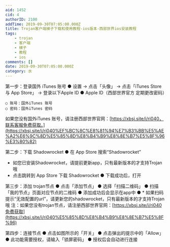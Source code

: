 ```yaml
---
aid: 1452
cid: 4
authorID: 2100
addTime: 2019-09-30T07:05:00.000Z
title: Trojan客户端梯子下载和使用教程-ios版本-西部世界ios安装教程
tags:
    - trojan
    - 客户端
    - 梯子
    - 教程
    - ios
comments: []
date: 2019-09-30T07:05:00.000Z
category: 水
---
```


第一步：登录国外 iTunes 账号 ● 设置 → 点击「头像」 → 点击「iTunes Store 与 App Store」 → 登录以下Apple ID ● Apple ID（西部世界官方 定期更改密码）

    ○ 账号：国外iTunes 账号
    ○ 密码：国外iTunes 密码
    

如果您没有国外iTunes 账号，请注册西部世界官网：[https://xbsj.site/i/ri040，联系客服免费获取。](https://xbsj.site/i/ri040%EF%BC%8C%E8%81%94%E7%B3%BB%E5%AE%A2%E6%9C%8D%E5%85%8D%E8%B4%B9%E8%8E%B7%E5%8F%96%E3%80%82)

第二步：下载 Shadowrocket ● 在 App Store 搜索“Shadowrocket”

*   如您已安装Shadowrocket，请提前更新app，只有最新版本的才支持Trojan哦
*   点击跳转到 App Store 下载 Shadowrocket ● 下载成功后，打开

第三步：添加 trojan节点 ● 点击「添加节点」 ● 选择「扫描二维码」 ● 扫描 「我的节点」页面对应节点的二维码 ● 添加成功后会显示在app中 ● \* 如果扫码提示“无效配置的url”，请更新您的shadowrocket，只有最新版本的才支持Trojan哦 注：如果您没有trojan节点，请注册西部世界官网：[https://xbsj.site/i/ri040免费获取](https://xbsj.site/i/ri040%E5%85%8D%E8%B4%B9%E8%8E%B7%E5%8F%96)

第四步：连接节点 ● 点击如图所示的「开关」 ● 点击弹出的提示中的「Allow」 ● 此功能需要授权，请输入「锁屏密码」 ● 授权后会自动进行连接
